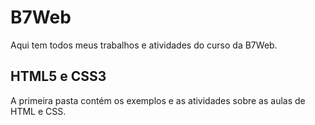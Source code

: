 # B7Web 
Aqui tem todos meus trabalhos e atividades do curso da B7Web.

## HTML5 e CSS3

A primeira pasta contém os exemplos e as atividades sobre as aulas de HTML e CSS.
